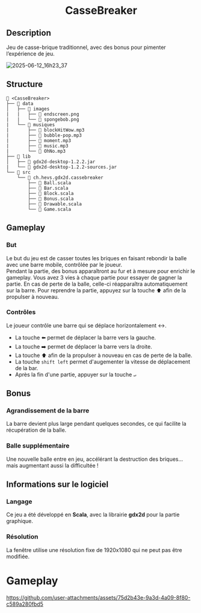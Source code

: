 <h1 align="center">CasseBreaker</h1>

## Description
Jeu de casse-brique traditionnel, avec des bonus pour pimenter l’expérience de jeu.

![2025-06-12_16h23_37](https://github.com/user-attachments/assets/a633badc-7f12-4bdd-87bc-3aa769d0b2c4)

## Structure
```
📁 <CasseBreaker>
├── 📁 data
│   ├── 📁 images
|   |   ├── 📄 endscreen.png
|   |   └── 📄 spongebob.png
|   └── 📁 musiques
|       ├── 📄 blockHitWow.mp3
|       ├── 📄 bubble-pop.mp3
|       ├── 📄 moment.mp3
|       ├── 📄 music.mp3
|       └── 📄 OhNo.mp3
├── 📁 lib
│   ├── 📄 gdx2d-desktop-1.2.2.jar 
|   └── 📄 gdx2d-desktop-1.2.2-sources.jar
└── 📁 src
    └── 📁 ch.hevs.gdx2d.cassebreaker
        ├── 📄 Ball.scala
        ├── 📄 Bar.scala
        ├── 📄 Block.scala
        ├── 📄 Bonus.scala
        ├── 📄 Drawable.scala
        └── 📄 Game.scala
```

## Gameplay

### But
Le but du jeu est de casser toutes les briques en faisant rebondir la balle avec une barre mobile, contrôlée par le joueur.  
Pendant la partie, des bonus apparaîtront au fur et à mesure pour enrichir le gameplay.
Vous avez 3 vies à chaque partie pour essayer de gagner la partie.
En cas de perte de la balle, celle-ci réapparaîtra automatiquement sur la barre. Pour reprendre la partie, appuyez sur la touche ⬆️ afin de la propulser à nouveau.

### Contrôles
Le joueur contrôle une barre qui se déplace horizontalement ↔️.
- La touche ⬅️ permet de déplacer la barre vers la gauche.  
- La touche ➡️ permet de déplacer la barre vers la droite.
- La touche ⬆️ afin de la propulser à nouveau en cas de perte de la balle.
- La touche ```shift left``` permet d'augementer la vitesse de déplacement de la bar.
- Après la fin d'une partie, appuyer sur la touche `↵` 

## Bonus

### Agrandissement de la barre
La barre devient plus large pendant quelques secondes, ce qui facilite la récupération de la balle.

### Balle supplémentaire
Une nouvelle balle entre en jeu, accélérant la destruction des briques… mais augmentant aussi la difficultée !

## Informations sur le logiciel

### Langage
Ce jeu a été développé en **Scala**, avec la librairie **gdx2d** pour la partie graphique.

### Résolution
La fenêtre utilise une résolution fixe de 1920x1080 qui ne peut pas être modifiée.

# Gameplay
https://github.com/user-attachments/assets/75d2b43e-9a3d-4a09-8f80-c589a280fbd5


